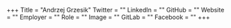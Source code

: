 +++
Title = "Andrzej Grzesik"
Twitter = ""
LinkedIn = ""
GitHub = ""
Website = ""
Employer = ""
Role = ""
Image = ""
GitLab = ""
Facebook = ""
+++
